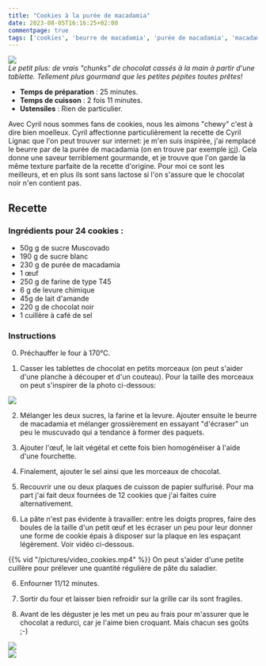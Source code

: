 ```yaml
---
title: "Cookies à la purée de macadamia"
date: 2023-08-05T16:16:25+02:00
commentpage: true
tags: ['cookies', 'beurre de macadamia', 'purée de macadamia', 'macadamia', 'sans lactose', 'sucré', 'dessert', 'chocolat noir', 'sans lait', 'végatarien', 'lait végétal', 'goûter', 'biscuit', 'gâteau', 'oléagineux']
---
```


![](/pictures/cookies_2.jpg)<br>
*Le petit plus: de vrais "chunks" de chocolat cassés à la main à partir d'une tablette. Tellement plus gourmand que les petites pépites toutes prêtes!*

- **Temps de préparation** : 25 minutes.
- **Temps de cuisson** : 2 fois 11 minutes.
- **Ustensiles** : Rien de particulier.

Avec Cyril nous sommes fans de cookies, nous les aimons "chewy" c'est à dire bien moelleux. Cyril affectionne particulièrement la recette de Cyril Lignac que l'on peut trouver sur internet: je m'en suis inspirée, j'ai remplacé le beurre par de la purée de macadamia (on en trouve par exemple <a href="https://www.koro.fr/puree-de-macadamia-500-g">ici</a>). Cela donne une saveur terriblement gourmande, et je trouve que l'on garde la même texture parfaite de la recette d'origine. Pour moi ce sont les meilleurs, et en plus ils sont sans lactose si l'on s'assure que le chocolat noir n'en contient pas.

## Recette

### Ingrédients pour 24 cookies :

- 50g g de sucre Muscovado
- 190 g de sucre blanc
- 230 g de purée de macadamia
- 1 œuf
- 250 g de farine de type T45
- 6 g de levure chimique
- 45g de lait d'amande
- 220 g de chocolat noir
- 1 cuillère à café de sel 

### Instructions

0. Préchauffer le four à 170°C.

1. Casser les tablettes de chocolat en petits morceaux (on peut s'aider d'une planche à découper et d'un couteau). Pour la taille des morceaux on peut s'inspirer de la photo ci-dessous:

![](/pictures/pepites_cookies.jpeg)<br>

2. Mélanger les deux sucres, la farine et la levure. Ajouter ensuite le beurre de macadamia et mélanger grossièrement en essayant "d'écraser" un peu le muscuvado qui a tendance à former des paquets. 

3. Ajouter l'œuf, le lait végétal et cette fois bien homogénéiser à l'aide d'une fourchette.

4. Finalement, ajouter le sel ainsi que les morceaux de chocolat.

5. Recouvrir une ou deux plaques de cuisson de papier sulfurisé. Pour ma part j'ai fait deux fournées de 12 cookies que j'ai faites cuire alternativement.

5. La pâte n'est pas évidente à travailler: entre les doigts propres, faire des boules de la taille d'un petit œuf et les écraser un peu pour leur donner une forme de cookie épais à disposer sur la plaque en les espaçant légèrement. Voir vidéo ci-dessous. 

{{% vid "/pictures/video_cookies.mp4" %}}
On peut s'aider d'une petite cuillère pour prélever une quantité régulière de pâte du saladier.

6. Enfourner 11/12 minutes. 
7. Sortir du four et laisser bien refroidir sur la grille car ils sont fragiles. 

8. Avant de les déguster je les met un peu au frais pour m'assurer que le chocolat a redurci, car je l'aime bien croquant. Mais chacun ses goûts ;-)


![](/pictures/cookies_1.jpg)<br>
![](/pictures/cookies_3.jpg)<br>
